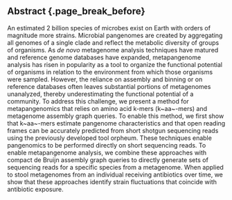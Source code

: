 ## Abstract {.page_break_before}

An estimated 2 billion species of microbes exist on Earth with orders of magnitude more strains. 
Microbial pangenomes are created by aggregating all genomes of a single clade and reflect the metabolic diversity of groups of organisms.
As *de novo* metagenome analysis techniques have matured and reference genome databases have expanded, metapangenome analysis has risen in popularity as a tool to organize the functional potential of organisms in relation to the environment from which those organisms were sampled.
However, the reliance on assembly and binning or on reference databases often leaves substantial portions of metagenomes unanalyzed, thereby underestimating the functional potential of a community.
To address this challenge, we present a method for metapangenomics that relies on amino acid k-mers (k~aa~-mers) and metagenome assembly graph queries.
To enable this method, we first show that k~aa~-mers estimate pangenome characteristics and that open reading frames can be accurately predicted from short shotgun sequencing reads using the previously developed tool orpheum.
These techniques enable pangenomics to be performed directly on short sequencing reads.
To enable metapangenome analysis, we combine these approaches with compact de Bruijn assembly graph queries to directly generate sets of sequencing reads for a specific species from a metagenome.
When applied to stool metagenomes from an individual receiving antibiotics over time, we show that these approaches identify strain fluctuations that coincide with antibiotic exposure.